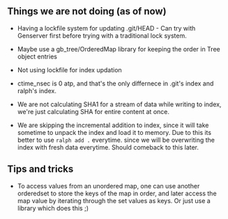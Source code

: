 ## Things we are not doing (as of now)

- Having a lockfile system for updating .git/HEAD - Can try with Genserver first before trying with a traditional lock system.

- Maybe use a gb_tree/OrderedMap library for keeping the order in Tree object entries

- Not using lockfile for index updation

- ctime_nsec is 0 atp, and that's the only differnece in .git's index and ralph's index.

- We are not calculating SHA1 for a stream of data while writing to index, we're just calculating SHA for entire content at once.

- We are skipping the incremental addition to index, since it will take sometime to unpack the index and load it to memory. Due to this its better to use `ralph add .` everytime.
since we will be overwriting the index with fresh data everytime. Should comeback to this later.

## Tips and tricks

- To access values from an unordered map, one can use another orderedset to store the keys of the map in order, and later access the map value by iterating through the set values as keys.
Or just use a library which does this ;)